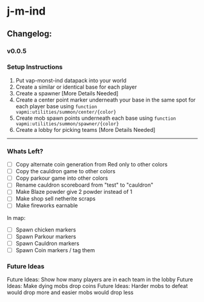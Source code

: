 # j-m-ind

## Changelog:

### v0.0.5

### Setup Instructions
1. Put vap-monst-ind datapack into your world
1. Create a similar or identical base for each player
1. Create a spawner [More Details Needed]
1. Create a center point marker underneath your base in the same spot for each player base using `function vapmi:utilities/summon/center/{color}`
1. Create mob spawn points underneath each base using `function vapmi:utilities/summon/spawner/{color}`
1. Create a lobby for picking teams [More Details Needed]

---

### Whats Left?
- [ ] Copy alternate coin generation from Red only to other colors
- [ ] Copy the cauldron game to other colors
- [ ] Copy parkour game into other colors
- [ ] Rename cauldron scoreboard from "test" to "cauldron"
- [ ] Make Blaze powder give 2 powder instead of 1
- [ ] Make shop sell netherite scraps
- [ ] Make fireworks earnable

In map:
- [ ] Spawn chicken markers
- [ ] Spawn Parkour markers
- [ ] Spawn Cauldron markers
- [ ] Spawn Coin markers / tag them

### Future Ideas
Future Ideas: Show how many players are in each team in the lobby
Future Ideas: Make dying mobs drop coins
Future Ideas: Harder mobs to defeat would drop more and easier mobs would drop less

